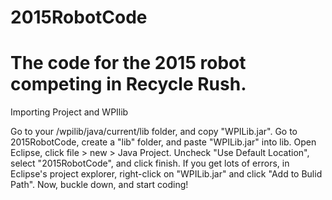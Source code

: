 2015RobotCode
=============
The code for the 2015 robot competing in Recycle Rush.
=============
Importing Project and WPIlib

Go to your /wpilib/java/current/lib folder, and copy "WPILib.jar".
Go to 2015RobotCode, create a "lib" folder, and paste "WPILib.jar" into lib.
Open Eclipse, click file > new > Java Project.
Uncheck "Use Default Location", select "2015RobotCode", and click finish.
If you get lots of errors, in Eclipse's project explorer, right-click on "WPILib.jar" and click "Add to Bulid Path".
Now, buckle down, and start coding!
